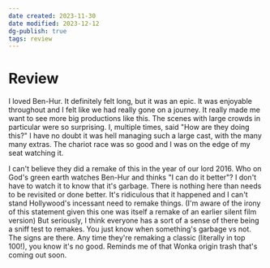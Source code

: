 ```yaml
---
date created: 2023-11-30
date modified: 2023-12-12
dg-publish: true
tags: review 
---
```


# Review

I loved Ben-Hur. It definitely felt long, but it was an epic. It was enjoyable throughout and I felt like we had really gone on a journey. It really made me want to see more big productions like this. The scenes with large crowds in particular were so surprising. I, multiple times, said "How are they doing this?" I have no doubt it was hell managing such a large cast, with the many many extras. The chariot race was so good and I was on the edge of my seat watching it.

I can't believe they did a remake of this in the year of our lord 2016. Who on God's green earth watches Ben-Hur and thinks "I can do it better"? I don't have to watch it to know that it's garbage. There is nothing here than needs to be revisited or done better. It's ridiculous that it happened and I can't stand Hollywood's incessant need to remake things. (I'm aware of the irony of this statement given this one was itself a remake of an earlier silent film version) But seriously, I think everyone has a sort of a sense of there being a sniff test to remakes. You just know when something's garbage vs not. The signs are there. Any time they're remaking a classic (literally in top 100!), you know it's no good. Reminds me of that Wonka origin trash that's coming out soon.

